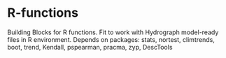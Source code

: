 # R-functions
Building Blocks for R functions. 
Fit to work with Hydrograph model-ready files in R environment. Depends on packages: stats, nortest, climtrends, boot, trend, Kendall, pspearman, pracma, zyp, DescTools
